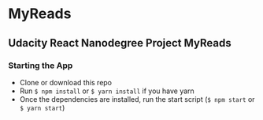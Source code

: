 # MyReads
## Udacity React Nanodegree Project MyReads

### Starting the App
 - Clone or download this repo
 - Run `$ npm install` or `$ yarn install` if you have yarn
 - Once the dependencies are installed, run the start script (`$ npm start` or `$ yarn start`)
